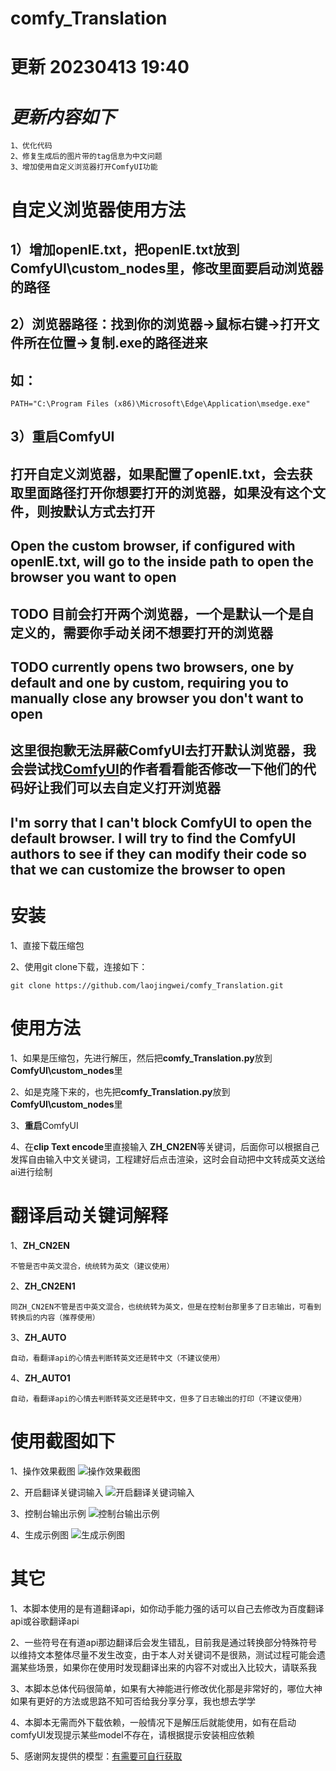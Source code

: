 # comfy_Translation

# 更新 20230413 19:40
# *更新内容如下*
```
1、优化代码
2、修复生成后的图片带的tag信息为中文问题
3、增加使用自定义浏览器打开ComfyUI功能
```
# 自定义浏览器使用方法

## 1）增加openIE.txt，把**openIE.txt**放到**ComfyUI\custom_nodes**里，修改里面要启动浏览器的路径

## 2）浏览器路径：找到你的浏览器->鼠标右键->打开文件所在位置->复制.exe的路径进来

## 如：
```
PATH="C:\Program Files (x86)\Microsoft\Edge\Application\msedge.exe"
```

## 3）重启ComfyUI
## 打开自定义浏览器，如果配置了openIE.txt，会去获取里面路径打开你想要打开的浏览器，如果没有这个文件，则按默认方式去打开
## Open the custom browser, if configured with openIE.txt, will go to the inside path to open the browser you want to open
## TODO 目前会打开两个浏览器，一个是默认一个是自定义的，需要你手动关闭不想要打开的浏览器
## TODO currently opens two browsers, one by default and one by custom, requiring you to manually close any browser you don't want to open
## 这里很抱歉无法屏蔽ComfyUI去打开默认浏览器，我会尝试找[ComfyUI](https://github.com/comfyanonymous/ComfyUI)的作者看看能否修改一下他们的代码好让我们可以去自定义打开浏览器
## I'm sorry that I can't block ComfyUI to open the default browser. I will try to find the ComfyUI authors to see if they can modify their code so that we can customize the browser to open

# **安装**
1、直接下载压缩包

2、使用git clone下载，连接如下：
```
git clone https://github.com/laojingwei/comfy_Translation.git
```
# **使用方法**
1、如果是压缩包，先进行解压，然后把**comfy_Translation.py**放到**ComfyUI\custom_nodes**里

2、如是克隆下来的，也先把**comfy_Translation.py**放到**ComfyUI\custom_nodes**里

3、**重启**ComfyUI

4、在**clip Text encode**里直接输入 **ZH_CN2EN**等关键词，后面你可以根据自己发挥自由输入中文关键词，工程建好后点击渲染，这时会自动把中文转成英文送给ai进行绘制

# **翻译启动关键词解释**
1、**ZH_CN2EN**
```
不管是否中英文混合，统统转为英文（建议使用）
```
2、**ZH_CN2EN1**
```
同ZH_CN2EN不管是否中英文混合，也统统转为英文，但是在控制台那里多了日志输出，可看到转换后的内容（推荐使用）
```
3、**ZH_AUTO**
```
自动，看翻译api的心情去判断转英文还是转中文（不建议使用）
```
4、**ZH_AUTO1**
```
自动，看翻译api的心情去判断转英文还是转中文，但多了日志输出的打印（不建议使用）
```

# **使用截图如下**
1、操作效果截图
![操作效果截图](./images/czjt.png)

2、开启翻译关键词输入
![开启翻译关键词输入](./images/fygjc.png)

3、控制台输出示例
![控制台输出示例](./images/kztlog.png)

4、生成示例图
![生成示例图](./images/ComfyUI_00936_.png)



# **其它**
1、本脚本使用的是有道翻译api，如你动手能力强的话可以自己去修改为百度翻译api或谷歌翻译api

2、一些符号在有道api那边翻译后会发生错乱，目前我是通过转换部分特殊符号以维持文本整体尽量不发生改变，由于本人对关键词不是很熟，测试过程可能会遗漏某些场景，如果你在使用时发现翻译出来的内容不对或出入比较大，请联系我

3、本脚本总体代码很简单，如果有大神能进行修改优化那是非常好的，哪位大神如果有更好的方法或思路不知可否给我分享分享，我也想去学学

4、本脚本无需而外下载依赖，一般情况下是解压后就能使用，如有在启动comfyUI发现提示某些model不存在，请根据提示安装相应依赖

5、感谢网友提供的模型：[有需要可自行获取](https://civitai.com/models/10415/3-guofeng3)

